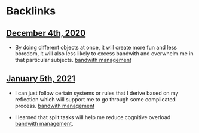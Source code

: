 
# Backlinks
## [December 4th, 2020](<December 4th, 2020.md>)
- By doing different objects at once, it will create more fun and less boredom, it will also less likely to excess bandwith and overwhelm me in that particular subjects. [bandwith management](<bandwith management.md>)

## [January 5th, 2021](<January 5th, 2021.md>)
- I can just follow certain systems or rules that I derive based on my reflection which will support me to go through some complicated process. [bandwith management](<bandwith management.md>)

- I learned that split tasks will help me reduce cognitive overload [bandwith management](<bandwith management.md>).


